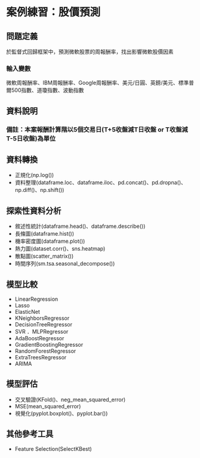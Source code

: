# 案例練習：股價預測
## 問題定義
於監督式回歸框架中，預測微軟股票的周報酬率，找出影響微軟股價因素
### 輸入變數
微軟周報酬率、IBM周報酬率、Google周報酬率、美元/日圓、英鎊/美元、標準普爾500指數、道瓊指數、波動指數

## 資料說明
### 備註：本案報酬計算階以5個交易日(T+5收盤減T日收盤 or T收盤減T-5日收盤)為單位

## 資料轉換
 - 正規化(np.log())
 - 資料整理(dataframe.loc、dataframe.iloc、pd.concat()、pd.dropna()、np.diff()、np.shift())
## 探索性資料分析
 - 敘述性統計(dataframe.head()、dataframe.describe())
 - 長條圖(dataframe.hist())
 - 機率密度圖(dataframe.plot()) 
 - 熱力圖(dataset.corr()、sns.heatmap)
 - 散點圖(scatter_matrix())
 - 時間序列(sm.tsa.seasonal_decompose())
## 模型比較
 - LinearRegression 
 - Lasso 
 - ElasticNet 
 - KNeighborsRegressor
 - DecisionTreeRegressor 
 - SVR ．MLPRegressor 
 - AdaBoostRegressor
 - GradientBoostingRegressor 
 - RandomForestRegressor
 - ExtraTreesRegressor
 - ARIMA
## 模型評估
 - 交叉驗證(KFold()、neg_mean_squared_error)
 - MSE(mean_squared_error)
 - 視覺化(pyplot.boxplot()、pyplot.bar())
## 其他參考工具
 - Feature Selection(SelectKBest)